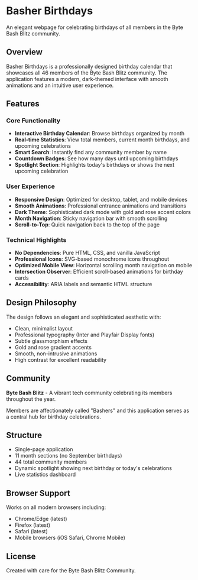 # Basher Birthdays

An elegant webpage for celebrating birthdays of all members in the Byte Bash Blitz community.

## Overview

Basher Birthdays is a professionally designed birthday calendar that showcases all 46 members of the Byte Bash Blitz community. The application features a modern, dark-themed interface with smooth animations and an intuitive user experience.

## Features

### Core Functionality
- **Interactive Birthday Calendar**: Browse birthdays organized by month
- **Real-time Statistics**: View total members, current month birthdays, and upcoming celebrations
- **Smart Search**: Instantly find any community member by name
- **Countdown Badges**: See how many days until upcoming birthdays
- **Spotlight Section**: Highlights today's birthdays or shows the next upcoming celebration

### User Experience
- **Responsive Design**: Optimized for desktop, tablet, and mobile devices
- **Smooth Animations**: Professional entrance animations and transitions
- **Dark Theme**: Sophisticated dark mode with gold and rose accent colors
- **Month Navigation**: Sticky navigation bar with smooth scrolling
- **Scroll-to-Top**: Quick navigation back to the top of the page

### Technical Highlights
- **No Dependencies**: Pure HTML, CSS, and vanilla JavaScript
- **Professional Icons**: SVG-based monochrome icons throughout
- **Optimized Mobile View**: Horizontal scrolling month navigation on mobile
- **Intersection Observer**: Efficient scroll-based animations for birthday cards
- **Accessibility**: ARIA labels and semantic HTML structure

## Design Philosophy

The design follows an elegant and sophisticated aesthetic with:
- Clean, minimalist layout
- Professional typography (Inter and Playfair Display fonts)
- Subtle glassmorphism effects
- Gold and rose gradient accents
- Smooth, non-intrusive animations
- High contrast for excellent readability

## Community

**Byte Bash Blitz** - A vibrant tech community celebrating its members throughout the year.

Members are affectionately called "Bashers" and this application serves as a central hub for birthday celebrations.

## Structure

- Single-page application
- 11 month sections (no September birthdays)
- 44 total community members
- Dynamic spotlight showing next birthday or today's celebrations
- Live statistics dashboard

## Browser Support

Works on all modern browsers including:
- Chrome/Edge (latest)
- Firefox (latest)
- Safari (latest)
- Mobile browsers (iOS Safari, Chrome Mobile)

## License

Created with care for the Byte Bash Blitz Community.

